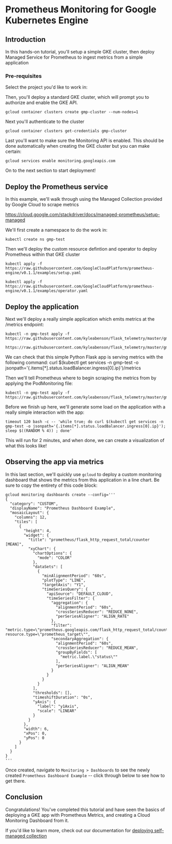 # Prometheus Monitoring for Google Kubernetes Engine

## Introduction

In this hands-on tutorial, you'll setup a simple GKE cluster, then deploy Managed Service for Prometheus to ingest metrics from a simple application

### Pre-requisites
Select the project you'd like to work in:
<walkthrough-project-setup></walkthrough-project-setup>

Then, you'll deploy a standard GKE cluster, which will prompt you to authorize and enable the GKE API.

```
gcloud container clusters create gmp-cluster --num-nodes=1
```

Next you'll authenticate to the cluster
```
gcloud container clusters get-credentials gmp-cluster
```

Last you'll want to make sure the Monitoring API is enabled. This should be done automatically when creating the GKE cluster but you can make certain:

```
gcloud services enable monitoring.googleapis.com
```

On to the next section to start deployment!

## Deploy the Prometheus service
In this example, we'll walk through using the Managed Collection provided by Google Cloud to scrape metrics
 
https://cloud.google.com/stackdriver/docs/managed-prometheus/setup-managed

We'll first create a namespace to do the work in:

```
kubectl create ns gmp-test
```
Then we'll deploy the custom resource defintion and operator to deploy Prometheus within that GKE cluster

```
kubectl apply -f https://raw.githubusercontent.com/GoogleCloudPlatform/prometheus-engine/v0.1.1/examples/setup.yaml
```

```
kubectl apply -f https://raw.githubusercontent.com/GoogleCloudPlatform/prometheus-engine/v0.1.1/examples/operator.yaml
```


## Deploy the application

Next we'll deploy a really simple application which emits metrics at the /metrics endpoint:

```
kubectl -n gmp-test apply -f https://raw.githubusercontent.com/kyleabenson/flask_telemetry/master/gmp_prom_setup/flask_deployment.yaml
```

```
https://raw.githubusercontent.com/kyleabenson/flask_telemetry/master/gmp_prom_setup/flask_service.yaml
```

We can check that this simple Python Flask app is serving metrics with the following command:
curl $(kubectl get services -n gmp-test -o jsonpath='{.items[*].status.loadBalancer.ingress[0].ip}')/metrics

Then we'll tell Prometheus where to begin scraping the metrics from by applying the PodMonitoring file:

```
kubectl -n gmp-test apply -f https://raw.githubusercontent.com/kyleabenson/flask_telemetry/master/gmp_prom_setup/prom_deploy.yaml
```

Before we finish up here, we'll generate some load on the application with a really simple interaction with the app:

```
timeout 120 bash -c -- 'while true; do curl $(kubectl get services -n gmp-test -o jsonpath='{.items[*].status.loadBalancer.ingress[0].ip}'); sleep $((RANDOM % 4)) ; done'
```

This will run for 2 minutes, and when done, we can create a visualization of what this looks like!

## Observing the app via metrics

In this last section, we'll quickly use `gcloud` to deploy a custom monitoring dashboard that shows the metrics from this application in a line chart. Be sure to copy the entirety of this code block:

```
gcloud monitoring dashboards create --config='''
{
  "category": "CUSTOM",
  "displayName": "Prometheus Dashboard Example",
  "mosaicLayout": {
    "columns": 12,
    "tiles": [
      {
        "height": 4,
        "widget": {
          "title": "prometheus/flask_http_request_total/counter [MEAN]",
          "xyChart": {
            "chartOptions": {
              "mode": "COLOR"
            },
            "dataSets": [
              {
                "minAlignmentPeriod": "60s",
                "plotType": "LINE",
                "targetAxis": "Y1",
                "timeSeriesQuery": {
                  "apiSource": "DEFAULT_CLOUD",
                  "timeSeriesFilter": {
                    "aggregation": {
                      "alignmentPeriod": "60s",
                      "crossSeriesReducer": "REDUCE_NONE",
                      "perSeriesAligner": "ALIGN_RATE"
                    },
                    "filter": "metric.type=\"prometheus.googleapis.com/flask_http_request_total/counter\" resource.type=\"prometheus_target\"",
                    "secondaryAggregation": {
                      "alignmentPeriod": "60s",
                      "crossSeriesReducer": "REDUCE_MEAN",
                      "groupByFields": [
                        "metric.label.\"status\""
                      ],
                      "perSeriesAligner": "ALIGN_MEAN"
                    }
                  }
                }
              }
            ],
            "thresholds": [],
            "timeshiftDuration": "0s",
            "yAxis": {
              "label": "y1Axis",
              "scale": "LINEAR"
            }
          }
        },
        "width": 6,
        "xPos": 0,
        "yPos": 0
      }
    ]
  }
}
'''
```

Once created, navigate to `Monitoring > Dashboards` to see the newly created `Prometheus Dashboard Example` -- click through below to see how to get there.
<walkthrough-menu-navigation sectionId="MONITORING_SECTION;stackdriver_dashboards"></walkthrough-menu-navigation>

## Conclusion

<walkthrough-conclusion-trophy></walkthrough-conclusion-trophy>

Congratulations! You've completed this tutorial and have seen the basics of deploying a GKE app with Prometheus Metrics, and creating a Cloud Monitoring Dashboard from it.
<walkthrough-inline-feedback></walkthrough-inline-feedback>

If you'd like to learn more, check out our documentation for [deploying self-managed collection](https://cloud.google.com/stackdriver/docs/managed-prometheus/setup-unmanaged)